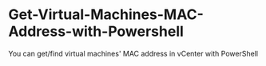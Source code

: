 # Get-Virtual-Machines-MAC-Address-with-Powershell
You can get/find virtual machines' MAC address in vCenter with PowerShell
